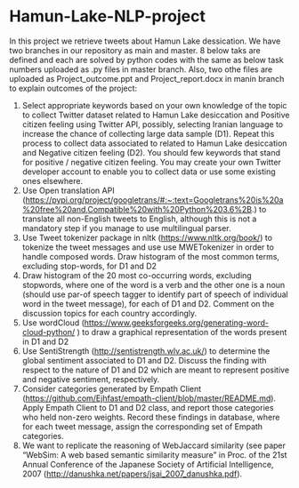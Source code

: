 # Hamun-Lake-NLP-project
In this project we retrieve tweets about Hamun Lake dessication. We have two branches in our repository as main and master.
8 below taks are defined and each are solved by python codes with the same as below task numbers uploaded as .py files in master branch. Also, two othe files are uploaded as Project_outcome.ppt and Project_report.docx in manin branch to explain outcomes of the project:
1.	Select appropriate keywords based on your own knowledge of the topic to collect Twitter dataset related to Hamun Lake desiccation and Positive citizen feeling using Twitter API, possibly, selecting Iranian language to increase the chance of collecting large data sample (D1). Repeat this process to collect data associated to related to Hamun Lake desiccation and Negative citizen feeling (D2). You should few keywords that stand for positive / negative citizen feeling. You may create your own Twitter developer account to enable you to collect data or use some existing ones elsewhere. 
2.	Use Open translation API (https://pypi.org/project/googletrans/#:~:text=Googletrans%20is%20a%20free%20and,Compatible%20with%20Python%203.6%2B.) to translate all non-English tweets to English, although this is not a mandatory step if you manage to use multilingual parser.
3.	Use Tweet tokenizer package in nltk (https://www.nltk.org/book/) to tokenize the tweet messages and use use MWETokenizer in order to handle composed words. Draw histogram of the most common terms, excluding stop-words, for D1 and D2
4.	Draw histogram of the 20 most co-occurring words, excluding stopwords, where one of the word is a verb and the other one is a noun (should use par-of speech tagger to identify part of speech of individual word in the tweet message), for each of D1 and D2. Comment on the discussion topics for each country accordingly.
5.	Use wordCloud  (https://www.geeksforgeeks.org/generating-word-cloud-python/ ) to draw a graphical representation of the words present in D1 and D2
6.	Use SentiStrength (http://sentistrength.wlv.ac.uk/) to determine the global sentiment associated to D1 and D2.  Discuss the finding with respect to the nature of D1 and D2 which are meant to represent positive and negative sentiment, respectively.
7.	Consider categories generated by Empath Client (https://github.com/Ejhfast/empath-client/blob/master/README.md). Apply Empath Client to D1 and D2 class,  and report those categories who held non-zero weights. Record these findings in database, where for each tweet message, assign the corresponding set of Empath categories.
8.	We want to replicate the reasoning of WebJaccard similarity (see paper “WebSim: A web based semantic similarity measure” in Proc. of the 21st Annual Conference of the Japanese Society of Artificial Intelligence, 2007 (http://danushka.net/papers/jsai_2007_danushka.pdf). 
